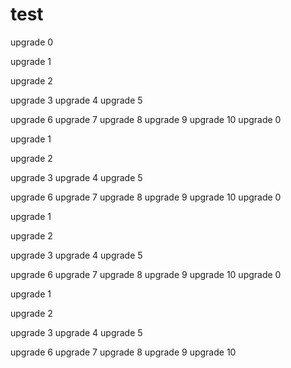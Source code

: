 # test
upgrade 0

upgrade 1

upgrade 2

upgrade 3
upgrade 4
upgrade 5

upgrade 6
upgrade 7
upgrade 8
upgrade 9
upgrade 10
upgrade 0

upgrade 1

upgrade 2

upgrade 3
upgrade 4
upgrade 5

upgrade 6
upgrade 7
upgrade 8
upgrade 9
upgrade 10
upgrade 0

upgrade 1

upgrade 2

upgrade 3
upgrade 4
upgrade 5

upgrade 6
upgrade 7
upgrade 8
upgrade 9
upgrade 10
upgrade 0

upgrade 1

upgrade 2

upgrade 3
upgrade 4
upgrade 5

upgrade 6
upgrade 7
upgrade 8
upgrade 9
upgrade 10
